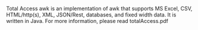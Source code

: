 Total Access awk is an implementation
of awk that supports MS Excel,
CSV, HTML/http(s), XML, JSON/Rest, databases, and 
fixed width data.  It is written
in Java.  For more information,
please read totalAccess.pdf
